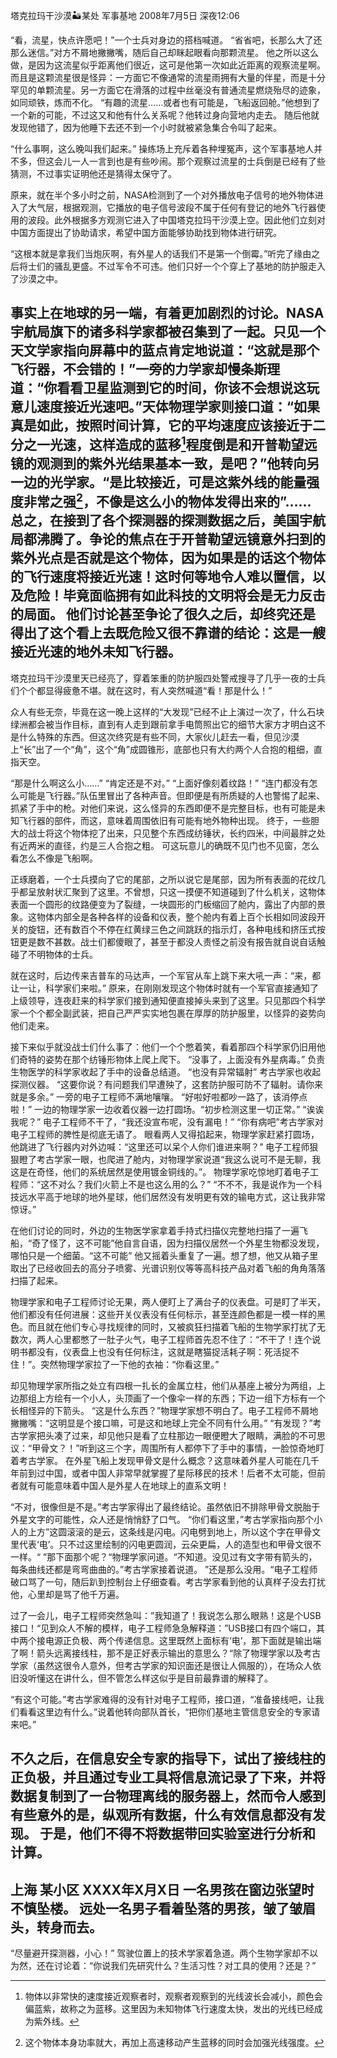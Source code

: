 塔克拉玛干沙漠🏜️某处 军事基地
2008年7月5日 深夜12:06

“看，流星，快点许愿吧！”一个士兵对身边的搭档喊道。
“省省吧，长那么大了还那么迷信。”对方不屑地撇撇嘴，随后自己却眯起眼看向那颗流星。
他之所以这么做，是因为这流星似乎距离他们很近，这可是他第一次如此近距离的观察流星啊。而且是这颗流星很是怪异：一方面它不像通常的流星雨拥有大量的伴星，而是十分罕见的单颗流星。另一方面它在滑落的过程中丝毫没有普通流星燃烧殆尽的迹象，如同顽铁，炼而不化。
“有趣的流星……或者也有可能是，飞船返回舱。”他想到了一个新的可能，不过这又和他有什么关系呢？他转过身向营地内走去。
随后他就发现他错了，因为他睡下去还不到一个小时就被紧急集合令叫了起来。

“什么事啊，这么晚叫我们起来。”
操练场上充斥着各种埋冤声，这个军事基地人并不多，但这会儿一人一言到也是有些吵闹。那个观察过流星的士兵倒是已经有了些猜测，不过事实证明他还是猜得太保守了。

原来，就在半个多小时之前，NASA检测到了一个对外播放电子信号的地外物体进入了大气层，根据观测，它播放的电子信号波段不属于任何有登记的地外飞行器使用的波段。此外根据多方观测它进入了中国塔克拉玛干沙漠上空。因此他们立刻对中国方面提出了协助请求，希望中国方面能够协助找到物体进行研究。

“这根本就是拿我们当炮灰啊，有外星人的话我们不是第一个倒霉。”听完了缘由之后将士们的骚乱更盛。不过军令不可违。他们只好一个个穿上了基地的防护服走入了沙漠之中。

事实上在地球的另一端，有着更加剧烈的讨论。NASA宇航局旗下的诸多科学家都被召集到了一起。只见一个天文学家指向屏幕中的蓝点肯定地说道：“这就是那个飞行器，不会错的！”一旁的力学家却慢条斯理道：“你看看卫星监测到它的时间，你该不会想说这玩意儿速度接近光速吧。”天体物理学家则接口道：“如果真是如此，按照时间计算，它的平均速度应该接近于二分之一光速，这样造成的蓝移[^1]程度倒是和开普勒望远镜的观测到的紫外光结果基本一致，是吧？”他转向另一边的光学家。“是比较接近，可是这紫外线的能量强度非常之强[^2]，不像是这么小的物体发得出来的”……
总之，在接到了各个探测器的探测数据之后，美国宇航局都沸腾了。争论的焦点在于开普勒望远镜意外扫到的紫外光点是否就是这个物体，因为如果是的话这个物体的飞行速度将接近光速！这时何等地令人难以置信，以及危险！毕竟面临拥有如此科技的文明将会是无力反击的局面。
他们讨论甚至争论了很久之后，却终究还是得出了这个看上去既危险又很不靠谱的结论：这是一艘接近光速的地外未知飞行器。
---- 
塔克拉玛干沙漠里天已经亮了，穿着笨重的防护服四处警戒搜寻了几乎一夜的士兵们个个都显得疲惫不堪。就在这时，有人突然喊道“看！那是什么！”

众人有些无奈，毕竟在这一晚上这样的“大发现”已经不止上演过一次了，什么石块绿洲都会被当作目标，直到有人走到跟前拿手电筒照出它的细节大家方才明白这不是什么特殊的东西。但这次终究是有些不同，大家伙儿赶去一看，但见沙漠上“长”出了一个“角”，这个“角”成圆锥形，底部也只有大约两个人合抱的粗细，直指天空。

“那是什么啊这么小……” “肯定还是不对。” “上面好像刻着纹路！” “连门都没有怎么可能是飞行器。”队伍里冒出了各种声音。但即便是有所质疑的人也警惕了起来、抓紧了手中的枪。对他们来说，这么怪异的东西即便不是完整目标，也有可能是未知飞行器的部件，而这，意味着周围依旧有可能有地外物种出现。
终于，一些胆大的战士将这个物体挖了出来，只见整个东西成纺锤状，长约四米，中间最胖之处有近两米的直径，约是三人合抱之粗。
可这玩意儿的确既不见门也不见窗，怎么看怎么不像是飞船啊。

正琢磨着，一个士兵摸向了它的尾部，之所以说它是尾部，因为所有表面的花纹几乎都呈放射状汇聚到了这里。不曾想，只这一摸便不知道碰到了什么机关，这物体表面一个圆形的纹路便变为了裂缝，一块圆形的门板缩回了舱内，露出了内部的景象。这物体内部全是各种各样的设备和仪表，整个舱内有着上百个长相如同波段开关的旋钮，还有数百个不停在红黄绿三色之间跳跃的指示灯，各种电线和挤压式按钮更是数不甚数。战士们都傻眼了，甚至于都没人责怪之前没有报告就自说自话触碰了不明物体的士兵。

就在这时，后边传来吉普车的马达声，一个军官从车上跳下来大吼一声：“来，都让一让，科学家们来啦。” 原来，在刚刚发现这个物体时就有一个军官直接通知了上级领导，连夜赶来的科学家们接到通知便直接掉头来到了这里。只见那四个科学家一个个都全副武装，把自己严严实实地包裹在厚厚的防护服里，以怪异的姿势向他们走来。

接下来似乎就没战士们什么事了：他们一个个憋着笑，看着那四个科学家仍旧用他们奇特的姿势在那个纺锤形物体上爬上爬下。
“没事了，上面没有外星病毒。” 负责生物医学的科学家收起了手中的设备总结道。
“也没有异常辐射” 考古学家也收起探测仪器。
“这要你说？有问题我们早遭殃了，这套防护服可防不了辐射。请你来就是多余。” 一旁的电子工程师不满地嚷嚷。
“好啦好啦都吵一路了，该消停点啦！” 一边的物理学家一边收着仪器一边打圆场。“初步检测这里一切正常。”
“诶诶我呢？” 电子工程师不干了，“我还没宣布呢，没有漏电！”
“你有病吧”考古学家对电子工程师的脾性是彻底无语了。
眼看两人又得掐起来，物理学家赶紧打圆场，他跳进了飞行器内对外边喊：“这里还可以呆个人你们谁进来啊？”
电子工程师狠狠瞪了考古学家一眼，也爬进了舱内，对物理学家说道“我这么说可不是无聊，我这是在奇怪，他们的系统居然是使用镀金铜线的。”。
物理学家吃惊地盯着电子工程师：“这不对么？我们火箭上不是也这么用的么？”
“不不不，我是说作为一个科技远水平高于地球的地外星球，他们居然没有发明更有效的输电方式，这让我非常惊讶。”

在他们讨论的同时，外边的生物医学家拿着手持式扫描仪完整地扫描了一遍飞船，“奇了怪了，这不可能”他自言自语，因为扫描仪居然一个外星生物都没发现，哪怕只是一个细菌。“这不可能” 他又摇着头重复了一遍。想了想，他又从箱子里取出了已经收回去的高分子喷雾、光谱识别仪等等高科技产品对着飞船的角角落落扫描了起来。

物理学家和电子工程师讨论无果，两人便盯上了满台子的仪表盘。可是盯了半天，他们都没有任何进展：这些开关仪表没有任何标示，甚至连颜色都是一模一样的黑色。而且就在他们专心寻找规律的同时，又被疯狂扫描着飞船的生物学家打扰了无数次，两人心里都憋了一肚子火气，电子工程师首先忍不住了：“不干了！连个说明书都没有，仪表盘上也没有任何标注，这就是瞎猫捉活耗子啊：死活捉不住！”。突然物理学家拉了一下他的衣袖：“你看这里。”

却见物理学家所指之处立有四根一扎长的金属立柱，他们从基座上被分为两组，上边那组上方绘有一个小人，头顶画了一个像伞一样的东西；下边一组下方标有一个长相怪异的下箭头。
“这是什么东西？”物理学家想不明白了。电子工程师不屑地撇撇嘴：“这明显是个接口嘛，可是这和地球上完全不同有什么用。”
“有发现？”考古学家把头凑了过来，却见他只是看了立柱那边一眼便瞪大了眼睛，满脸的不可思议：“甲骨文？！”听到这三个字，周围所有人都停下了手中的事情，一脸惊奇地盯着考古学家。
在外星飞船上发现甲骨文是什么概念？这意味着外星人可能在几千年前到过中国，或者中国人非常早就掌握了星际移民的技术！后者不太可能，但前者就有可能意味着中国人是外星人在地球上的直系文明！

“不对，很像但是不是。”考古学家得出了最终结论。虽然依旧不排除甲骨文脱胎于外星文字的可能性，众人还是悄悄舒了口气。
“你们看这里，”考古学家指向那个小人的上方”这圆滚滚的是云，这条线是闪电。闪电劈到地上，所以这个字在甲骨文里代表‘电’。只不过这里绘制的闪电更圆润，云朵更扁，人的造型也和甲骨文很不一样。“
”那下面那个呢？“物理学家问道。“不知道。没见过有文字带有箭头的，每条曲线还都是弯弯曲曲的。”考古学家接着说道。
”还是那么没用。“电子工程师破口骂了一句，随后趴到控制台上仔细查看。考古学家看到他的认真样子没去打扰他，心里却是骂了他千万遍。

过了一会儿，电子工程师突然急叫：”我知道了！我说怎么那么眼熟！这是个USB接口！“见到众人不解的模样，电子工程师急急解释道：”USB接口有四个端口，其中两个接电源正负极、两个传递信息。这里既然上面标有‘电’，那下面就是输出端了啊！箭头远离接线柱，那不是正好表示输出的意思么？“除了物理学家以及考古学家（虽然这很令人意外，但考古学家的知识面还是很让人佩服的），在场众人依旧没听懂这在讲什么，但不管怎么样这似乎是目前最靠谱的解释了。

“有这个可能。”考古学家难得的没有针对电子工程师，接口道，“准备接线吧，让我们看看这里边有什么。”说着他转向部队首长，“把你们基地主管信息安全的专家请来吧。”

不久之后，在信息安全专家的指导下，试出了接线柱的正负极，并且通过专业工具将信息流记录了下来，并将数据复制到了一台物理离线的服务器上，然而令人感到有些意外的是，纵观所有数据，什么有效信息都没有发现。
于是，他们不得不将数据带回实验室进行分析和计算。
---- 
上海 某小区
XXXX年X月X日
一名男孩在窗边张望时不慎坠楼。
远处一名男子看着坠落的男孩，皱了皱眉头，转身而去。
---- 
“尽量避开探测器，小心！” 驾驶位置上的技术学家着急道。两个生物学家却不以为然，还在讨论着：“你说我们先研究什么？生活习性？对工具的使用？还是？”

[^1]:	物体以非常快的速度接近观察者时，观察者观察到的光线波长会减小，颜色会偏蓝紫，故称之为蓝移。这里因为未知物体飞行速度太快，发出的光线已经成为紫外线。

[^2]:	这个物体本身功率就大，再加上高速移动产生蓝移的同时会加强光线强度。